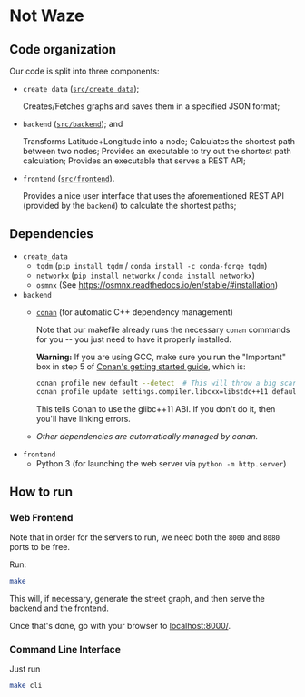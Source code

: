 # Not Waze

## Code organization

Our code is split into three components:

- `create_data` ([`src/create_data`](/src/create_data));

  Creates/Fetches graphs and saves them in a specified JSON format;

- `backend` ([`src/backend`](/src/backend)); and

  Transforms Latitude+Longitude into a node;
  Calculates the shortest path between two nodes;
  Provides an executable to try out the shortest path calculation;
  Provides an executable that serves a REST API;

- `frontend` ([`src/frontend`](/src/frontend)).

  Provides a nice user interface that uses the aforementioned REST API (provided by the `backend`) to calculate the shortest paths;

## Dependencies

- `create_data`
  - `tqdm` (`pip install tqdm` / `conda install -c conda-forge tqdm`)
  - `networkx` (`pip install networkx` / `conda install networkx`)
  - `osmnx` (See https://osmnx.readthedocs.io/en/stable/#installation)
- `backend`
  - [`conan`](https://conan.io/) (for automatic C++ dependency management)

    Note that our makefile already runs the necessary `conan` commands for you -- you just need to have it properly installed.

    **Warning:** If you are using GCC, make sure you run the "Important" box in step 5 of [Conan's getting started guide](https://docs.conan.io/en/latest/getting_started.html), which is:

    ```sh
    conan profile new default --detect  # This will throw a big scary warning, but all it tells you is to run the following command:
    conan profile update settings.compiler.libcxx=libstdc++11 default
    ```

    This tells Conan to use the glibc++11 ABI. If you don't do it, then you'll have linking errors.
  - _Other dependencies are automatically managed by conan._
- `frontend`
  - Python 3 (for launching the web server via `python -m http.server`)

## How to run

### Web Frontend

Note that in order for the servers to run, we need both the `8000` and `8080` ports to be free.

Run:

```sh
make
```

This will, if necessary, generate the street graph, and then serve the backend and the frontend.

Once that's done, go with your browser to [localhost:8000/](http://localhost:8000/).

### Command Line Interface

Just run

```sh
make cli
```
